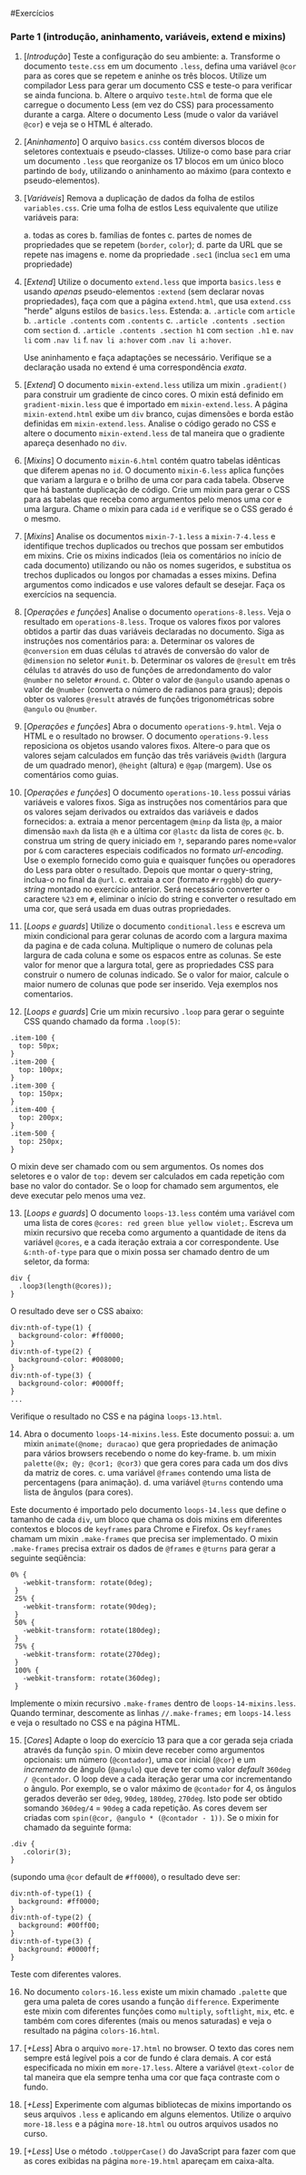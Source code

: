 #Exercícios
### Parte 1 (introdução, aninhamento, variáveis, extend e mixins)   
1. [*Introdução*] Teste a configuração do seu ambiente:
   a. Transforme o documento `teste.css` em um documento `.less`, defina uma variável `@cor` para as cores que se repetem e aninhe os três blocos. Utilize um compilador Less para gerar um documento CSS e teste-o para verificar se ainda funciona.
   b. Altere o arquivo `teste.html` de forma que ele carregue o documento Less (em vez do CSS) para processamento durante a carga. Altere o documento Less (mude o valor da variável `@cor`) e veja se o HTML é alterado.

2. [*Aninhamento*] O arquivo `basics.css` contém diversos blocos de seletores contextuais e pseudo-classes. Utilize-o como base para criar um documento `.less` que reorganize os 17 blocos em um único bloco partindo de `body`, utilizando o aninhamento ao máximo (para contexto e pseudo-elementos).

3. [*Variáveis*] Remova a duplicação de dados da folha de estilos `variables.css`. Crie uma folha de estlos Less equivalente que utilize variáveis para:

    a. todas as cores
    b. famílias de fontes
    c. partes de nomes de propriedades que se repetem (`border`, `color`);
    d. parte da URL que se repete nas imagens
    e. nome da propriedade `.sec1` (inclua `sec1` em uma propriedade)

4. [*Extend*] Utilize o documento `extend.less` que importa `basics.less` e usando *apenas* pseudo-elementos `:extend` (sem declarar novas propriedades), faça com que a página `extend.html`, que usa `extend.css` "herde" alguns estilos de `basics.less`. Estenda:
   a. `.article` com `article`
   b. `.article .contents` com `.contents`
   c. `.article .contents .section` com `section`
   d. `.article .contents .section h1` com `section .h1`
   e. `nav li` com `.nav li`
   f. `nav li a:hover` com `.nav li a:hover`. 
   
   Use aninhamento e faça adaptações se necessário. Verifique se a declaração usada no extend é uma correspondência *exata*.

5. [*Extend*] O documento `mixin-extend.less` utiliza um mixin `.gradient()` para construir um gradiente de cinco cores. O mixin está definido em `gradient-mixin.less` que é importado em `mixin-extend.less`. A página `mixin-extend.html` exibe um `div` branco, cujas dimensões e borda estão definidas em `mixin-extend.less`. Analise o código gerado no CSS e altere o documento `mixin-extend.less` de tal maneira que o gradiente apareça desenhado no `div`.

6. [*Mixins*] O documento `mixin-6.html` contém quatro tabelas idênticas que diferem apenas no `id`. O documento `mixin-6.less` aplica funções que variam a largura e o brilho de uma cor para cada tabela. Observe que há bastante duplicação de código. Crie um mixin para gerar o CSS para as tabelas que receba como argumentos pelo menos uma cor e uma largura. Chame o mixin para cada `id` e verifique se o CSS gerado é o mesmo.

7. [*Mixins*] Analise os documentos `mixin-7-1.less` a `mixin-7-4.less` e identifique trechos duplicados ou trechos que possam ser embutidos em mixins. Crie os mixins indicados (leia os comentários no início de cada documento) utilizando ou não os nomes sugeridos, e substitua os trechos duplicados ou longos por chamadas a esses mixins. Defina argumentos como indicados e use valores default se desejar. Faça os exercícios na sequencia.

8. [*Operações e funções*] Analise o documento `operations-8.less`. Veja o resultado em `operations-8.less`. Troque os valores fixos por valores obtidos a partir das duas variáveis declaradas no documento. Siga as instruções nos comentários para:
    a. Determinar os valores de `@conversion` em duas células `td` através de conversão do valor de `@dimension` no seletor `#unit`.
    b. Determinar os valores de `@result` em três células `td` através do uso de funções de arredondamento do valor `@number` no seletor `#round`.
    c. Obter o valor de `@angulo` usando apenas o valor de `@number` (converta o número de radianos para graus); depois obter os valores `@result` através de funções trigonométricas sobre `@angulo` ou `@number`.
    
9. [*Operações e funções*]  Abra o documento `operations-9.html`. Veja o HTML e o resultado no browser. O documento `operations-9.less` reposiciona os objetos usando valores fixos. Altere-o para que os valores sejam calculados em função das três variáveis `@width` (largura de um quadrado menor), `@height` (altura) e `@gap` (margem). Use os comentários como guias.

10. [*Operações e funções*]  O documento `operations-10.less` possui várias variáveis e valores fixos. Siga as instruções nos comentários para que os valores sejam derivados ou extraídos das variáveis e dados fornecidos:
    a. extraia a menor percentagem `@minp` da lista `@p`, a maior dimensão `maxh` da lista `@h` e a última cor `@lastc` da lista de cores `@c`.
    b. construa um string de query iniciado em `?`, separando pares nome=valor por `&` com caracteres especiais codificados no formato *url-encoding*. Use o exemplo fornecido como guia e quaisquer funções ou operadores do Less para obter o resultado. Depois que montar o query-string, inclua-o no final da `@url`.
    c. extraia a cor (formato `#rrggbb`) do *query-string*  montado no exercício anterior. Será necessário converter o caractere `%23` em `#`, eliminar o início do string e converter o resultado em uma cor, que será usada em duas outras propriedades.
    
11. [*Loops e guards*] Utilize o documento `conditional.less` e escreva um mixin condicional para gerar colunas de acordo com a largura maxima da pagina e de cada coluna. Multiplique o numero de colunas pela largura de cada coluna e some os espacos entre as colunas. Se este valor for menor que a largura total, gere as propriedades CSS para construir o numero de colunas indicado. Se o valor for maior, calcule o maior numero de colunas que pode ser inserido. Veja exemplos nos comentarios.

12. [*Loops e guards*] Crie um mixin recursivo `.loop` para gerar o seguinte CSS quando chamado da forma `.loop(5)`:

```
.item-100 {
  top: 50px;
}
.item-200 {
  top: 100px;
}
.item-300 {
  top: 150px;
}
.item-400 {
  top: 200px;
}
.item-500 {
  top: 250px;
}
```

O mixin deve ser chamado com ou sem argumentos. Os nomes dos seletores e o valor de `top:` devem ser calculados em cada repetição com base no valor do contador. Se o loop for chamado sem argumentos, ele deve executar pelo menos uma vez. 

13. [*Loops e guards*] O documento `loops-13.less` contém uma variável com uma lista de cores `@cores: red green blue yellow violet;`. Escreva um mixin recursivo que receba como argumento a quantidade de itens da variável `@cores`, e a cada iteração extraia a cor correspondente. Use `&:nth-of-type` para que o mixin possa ser chamado dentro de um seletor, da forma:

```
div {
  .loop3(length(@cores));
}
```

O resultado deve ser o CSS abaixo:

```
div:nth-of-type(1) {
  background-color: #ff0000;
}
div:nth-of-type(2) {
  background-color: #008000;
}
div:nth-of-type(3) {
  background-color: #0000ff;
}
...
```

Verifique o resultado no CSS e na página `loops-13.html`.

14. Abra o documento `loops-14-mixins.less`. Este documento possui:
      a. um mixin `animate(@nome; duracao)` que gera propriedades de animação para vários browsers recebendo o nome do key-frame.
      b. um mixin `palette(@x; @y; @cor1; @cor3)` que gera cores para cada um dos divs da matriz de cores.
      c. uma variável `@frames` contendo uma lista de percentagens (para animação).
      d. uma variável `@turns` contendo uma lista de ângulos (para cores).
      
Este documento é importado pelo documento `loops-14.less` que define o tamanho de cada `div`, um bloco que chama os dois mixins em diferentes contextos e blocos de `keyframes` para Chrome e Firefox. Os `keyframes` chamam um mixin `.make-frames` que precisa ser implementado. O mixin `.make-frames` precisa extrair os dados de `@frames` e `@turns` para gerar a seguinte seqüência:
      
 ```
 0% {
    -webkit-transform: rotate(0deg);
  }
  25% {
    -webkit-transform: rotate(90deg);
  }
  50% {
    -webkit-transform: rotate(180deg);
  }
  75% {
    -webkit-transform: rotate(270deg);
  }
  100% {
    -webkit-transform: rotate(360deg);
  }
 ```
 Implemente o mixin recursivo `.make-frames` dentro de `loops-14-mixins.less`. Quando terminar, descomente as linhas `//.make-frames;` em `loops-14.less` e veja o resultado no CSS e na página HTML.

15. [*Cores*] Adapte o loop do exercício 13 para que a cor gerada seja criada através da função `spin`. O mixin deve receber como argumentos opcionais: um número (`@contador`), uma cor inicial (`@cor`) e um *incremento* de ângulo (`@angulo`) que deve ter como valor *default* `360deg / @contador`. O loop deve a cada iteração gerar uma cor incrementando o ângulo. Por exemplo, se o valor máximo de `@contador` for 4, os ângulos gerados deverão ser `0deg`, `90deg`, `180deg`, `270deg`. Isto pode ser obtido somando `360deg/4` = `90deg` a cada repetição. As cores devem ser criadas com `spin(@cor, @angulo * (@contador - 1))`. Se o mixin for chamado da seguinte forma:
 
```
.div {
   .colorir(3);
}
```
(supondo uma `@cor` default de `#ff0000`), o resultado deve ser:

```
div:nth-of-type(1) {
  background: #ff0000;
}
div:nth-of-type(2) {
  background: #00ff00;
}
div:nth-of-type(3) {
  background: #0000ff;
}
```
Teste com diferentes valores.

16. No documento `colors-16.less` existe um mixin chamado `.palette` que gera uma paleta de cores usando a função `difference`. Experimente este mixin com diferentes funções como `multiply`, `softlight`, `mix`, etc. e também com cores diferentes (mais ou menos saturadas) e veja o resultado na página `colors-16.html`.
 
17. [*+Less*] Abra o arquivo `more-17.html` no browser. O texto das cores nem sempre está legível pois a cor de fundo é clara demais. A cor está especificada no mixin em `more-17.less`. Altere a variável `@text-color` de tal maneira que ela sempre tenha uma cor que faça contraste com o fundo.

18. [*+Less*] Experimente com algumas bibliotecas de mixins importando os seus arquivos `.less` e aplicando em alguns elementos. Utilize o arquivo `more-18.less` e a página `more-18.html` ou outros arquivos usados no curso.

19. [*+Less*] Use o método `.toUpperCase()` do JavaScript para fazer com que as cores exibidas na página `more-19.html` apareçam em caixa-alta.
